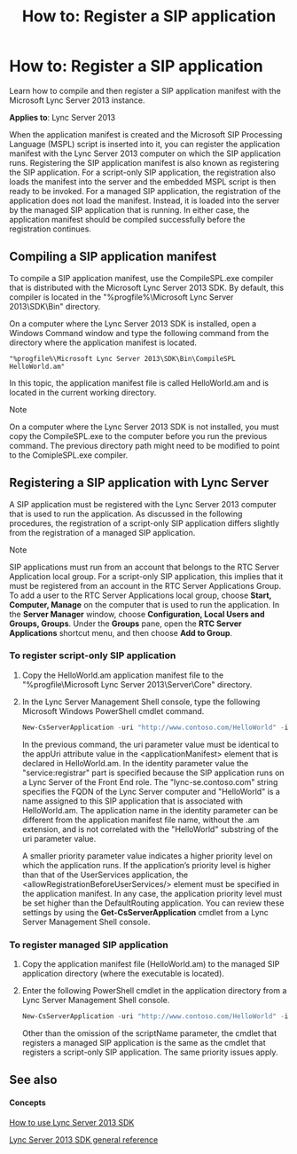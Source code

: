 ﻿---
title: 'How to: Register a SIP application'
TOCTitle: 'How to: Register a SIP application'
ms:assetid: c6bb747a-1d68-4da4-8038-85ef68a2c320
ms:mtpsurl: https://msdn.microsoft.com/library/Dn439078(v=office.15)
ms:contentKeyID: 57096669
ms.date: 07/24/2014
mtps_version: v=office.15
dev_langs:
- powershell
---

# How to: Register a SIP application

Learn how to compile and then register a SIP application manifest with the Microsoft Lync Server 2013 instance.


**Applies to**: Lync Server 2013

When the application manifest is created and the Microsoft SIP Processing Language (MSPL) script is inserted into it, you can register the application manifest with the Lync Server 2013 computer on which the SIP application runs. Registering the SIP application manifest is also known as registering the SIP application. For a script-only SIP application, the registration also loads the manifest into the server and the embedded MSPL script is then ready to be invoked. For a managed SIP application, the registration of the application does not load the manifest. Instead, it is loaded into the server by the managed SIP application that is running. In either case, the application manifest should be compiled successfully before the registration continues.

## Compiling a SIP application manifest

To compile a SIP application manifest, use the CompileSPL.exe compiler that is distributed with the Microsoft Lync Server 2013 SDK. By default, this compiler is located in the "%progfile%\\Microsoft Lync Server 2013\\SDK\\Bin" directory.

On a computer where the Lync Server 2013 SDK is installed, open a Windows Command window and type the following command from the directory where the application manifest is located.

    "%progfile%\Microsoft Lync Server 2013\SDK\Bin\CompileSPL HelloWorld.am"

In this topic, the application manifest file is called HelloWorld.am and is located in the current working directory.


> [!NOTE]
> <P>On a computer where the Lync Server 2013 SDK is not installed, you must copy the CompileSPL.exe to the computer before you run the previous command. The previous directory path might need to be modified to point to the ComipleSPL.exe compiler.</P>



## Registering a SIP application with Lync Server

A SIP application must be registered with the Lync Server 2013 computer that is used to run the application. As discussed in the following procedures, the registration of a script-only SIP application differs slightly from the registration of a managed SIP application.


> [!NOTE]
> <P>SIP applications must run from an account that belongs to the RTC Server Application local group. For a script-only SIP application, this implies that it must be registered from an account in the RTC Server Applications Group. To add a user to the RTC Server Applications local group, choose <STRONG>Start, Computer, Manage</STRONG> on the computer that is used to run the application. In the <STRONG>Server Manager</STRONG> window, choose <STRONG>Configuration, Local Users and Groups, Groups</STRONG>. Under the <STRONG>Groups</STRONG> pane, open the <STRONG>RTC Server Applications</STRONG> shortcut menu, and then choose <STRONG>Add to Group</STRONG>.</P>



### To register script-only SIP application

1.  Copy the HelloWorld.am application manifest file to the "%progfile\\Microsoft Lync Server 2013\\Server\\Core" directory.

2.  In the Lync Server Management Shell console, type the following Microsoft Windows PowerShell cmdlet command.
    
    ``` powershell
    New-CsServerApplication -uri "http://www.contoso.com/HelloWorld" -identity "service:registrar:lync-se.Contoso.com/HelloWorld" -critical $false -priority 6 -scriptname HelloWorld.am -enabled $true
    ```
    
    In the previous command, the uri parameter value must be identical to the appUri attribute value in the \<applicationManifest\> element that is declared in HelloWorld.am. In the identity parameter value the "service:registrar" part is specified because the SIP application runs on a Lync Server of the Front End role. The "lync-se.contoso.com" string specifies the FQDN of the Lync Server computer and "HelloWorld" is a name assigned to this SIP application that is associated with HelloWorld.am. The application name in the identity parameter can be different from the application manifest file name, without the .am extension, and is not correlated with the "HelloWorld" substring of the uri parameter value.
    
    A smaller priority parameter value indicates a higher priority level on which the application runs. If the application’s priority level is higher than that of the UserServices application, the \<allowRegistrationBeforeUserServices/\> element must be specified in the application manifest. In any case, the application priority level must be set higher than the DefaultRouting application. You can review these settings by using the **Get-CsServerApplication** cmdlet from a Lync Server Management Shell console.

### To register managed SIP application

1.  Copy the application manifest file (HelloWorld.am) to the managed SIP application directory (where the executable is located).

2.  Enter the following PowerShell cmdlet in the application directory from a Lync Server Management Shell console.
    
    ``` powershell
    New-CsServerApplication -uri "http://www.contoso.com/HelloWorld" -identity "service:registrar:lync-se.Contoso.com/HelloWorld" -critical $false -priority 6 -enabled $true
    ```
    
    Other than the omission of the scriptName parameter, the cmdlet that registers a managed SIP application is the same as the cmdlet that registers a script-only SIP application. The same priority issues apply.

## See also

#### Concepts

[How to use Lync Server 2013 SDK](how-to-use-lync-server-2013-sdk.md)

[Lync Server 2013 SDK general reference](lync-server-2013-sdk-general-reference.md)


